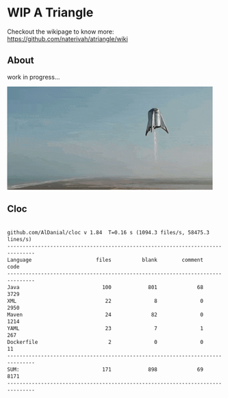 # WIP A Triangle

  Checkout the wikipage to know more: https://github.com/naterivah/atriangle/wiki

  ## About
  work in progress...

  ![Screenshot](./docs/starhopper.gif?raw=true?style=center)

  ## Cloc 
 ``` 
 
github.com/AlDanial/cloc v 1.84  T=0.16 s (1094.3 files/s, 58475.3 lines/s)
-------------------------------------------------------------------------------
Language                     files          blank        comment           code
-------------------------------------------------------------------------------
Java                           100            801             68           3729
XML                             22              8              0           2950
Maven                           24             82              0           1214
YAML                            23              7              1            267
Dockerfile                       2              0              0             11
-------------------------------------------------------------------------------
SUM:                           171            898             69           8171
------------------------------------------------------------------------------- 
 ```

